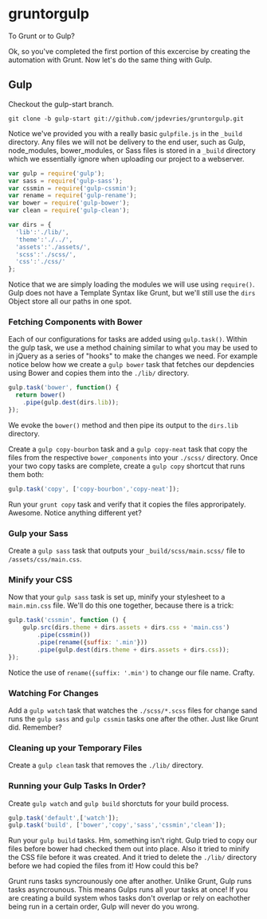 # gruntorgulp
To Grunt or to Gulp?

Ok, so you've completed the first portion of this excercise by creating the automation with Grunt. Now let's do the same thing with Gulp.

## Gulp
Checkout the gulp-start branch.
```
git clone -b gulp-start git://github.com/jpdevries/gruntorgulp.git
```

Notice we've provided you with a really basic `gulpfile.js` in the `_build` directory. Any files we will not be delivery to the end user, such as Gulp, node_modules, bower_modules, or Sass files is stored in a `_build` directory which we essentially ignore when uploading our project to a webserver.

```js
var gulp = require('gulp');
var sass = require('gulp-sass');
var cssmin = require('gulp-cssmin');
var rename = require('gulp-rename');
var bower = require('gulp-bower');
var clean = require('gulp-clean');

var dirs = {
  'lib':'./lib/',
  'theme':'./../',
  'assets':'./assets/',
  'scss':'./scss/',
  'css':'./css/'
};
```

Notice that we are simply loading the modules we will use using `require()`. Gulp does not have a Template Syntax like Grunt, but we'll still use the `dirs` Object store all our paths in one spot.

### Fetching Components with Bower
Each of our configurations for tasks are added using `gulp.task()`. Within the gulp task, we use a method chaining similar to what you may be used to in jQuery as a series of "hooks" to make the changes we need. For example notice below how we create a `gulp bower` task that fetches our depdencies using Bower and copies them into the `./lib/` directory.

```js
gulp.task('bower', function() {
  return bower()
    .pipe(gulp.dest(dirs.lib));
});
```

We evoke the `bower()` method and then pipe its output to the `dirs.lib` directory.



Create a `gulp copy-bourbon` task and a `gulp copy-neat` task that copy the files from the respective `bower_components` into your `./scss/` directory. Once your two copy tasks are complete, create a `gulp copy` shortcut that runs them both:

```js
gulp.task('copy', ['copy-bourbon','copy-neat']);
```

Run your `grunt copy` task and verify that it copies the files approripately. Awesome. Notice anything different yet?

### Gulp your Sass
Create a `gulp sass` task that outputs your `_build/scss/main.scss/` file to `/assets/css/main.css`.

### Minify your CSS
Now that your `gulp sass` task is set up, minify your stylesheet to a `main.min.css` file. We'll do this one together, because there is a trick:

```js
gulp.task('cssmin', function () {
	gulp.src(dirs.theme + dirs.assets + dirs.css + 'main.css')
		.pipe(cssmin())
		.pipe(rename({suffix: '.min'}))
		.pipe(gulp.dest(dirs.theme + dirs.assets + dirs.css));
});
```

Notice the use of `rename({suffix: '.min')` to change our file name. Crafty.

### Watching For Changes
Add a `gulp watch` task that watches the `./scss/*.scss` files for change sand runs the `gulp sass` and `gulp cssmin` tasks one after the other. Just like Grunt did. Remember?

### Cleaning up your Temporary Files
Create a `gulp clean` task that removes the `./lib/` directory.

### Running your Gulp Tasks In Order?
Create `gulp watch` and `gulp build` shorctuts for your build process.

```js
gulp.task('default',['watch']);
gulp.task('build', ['bower','copy','sass','cssmin','clean']);
```

Run your `gulp build` tasks. Hm, something isn't right. Gulp tried to copy our files before bower had checked them out into place. Also it tried to minify the CSS file before it was created. And it tried to delete the `./lib/` directory before we had copied the files from it! How could this be?

Grunt runs tasks syncrounously one after another. Unlike Grunt, Gulp runs tasks asyncrounous. This means Gulps runs all your tasks at once! If you are creating a build system whos tasks don't overlap or rely on eachother being run in a certain order, Gulp will never do you wrong. 
